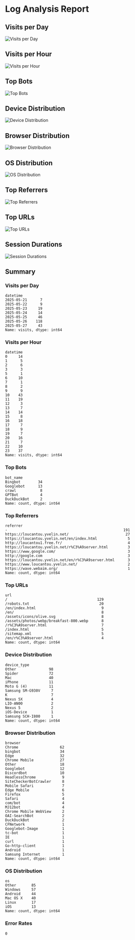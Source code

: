 
# Log Analysis Report

## Visits per Day
![Visits per Day](./visits_per_day.png)

## Visits per Hour
![Visits per Hour](./visits_per_hour.png)

## Top Bots
![Top Bots](./top_bots.png)

## Device Distribution
![Device Distribution](./device_distribution.png)

## Browser Distribution
![Browser Distribution](./browser_distribution.png)

## OS Distribution
![OS Distribution](./os_distribution.png)

## Top Referrers
![Top Referrers](./top_referrers.png)

## Top URLs
![Top URLs](./top_urls.png)

## Session Durations
![Session Durations](./session_durations.png)

## Summary

### Visits per Day
```
datetime
2025-05-21      7
2025-05-22      9
2025-05-23     19
2025-05-24     14
2025-05-25     46
2025-05-26    118
2025-05-27     43
Name: visits, dtype: int64
```

### Visits per Hour
```
datetime
0     14
1      5
2      6
3      3
5      1
6     10
7      1
8      2
9      9
10    43
11    19
12     3
13     7
14    14
15     8
16    18
17     7
18     9
19     7
20    16
21     7
22    10
23    37
Name: visits, dtype: int64
```

### Top Bots
```
bot_name
Bingbot        34
Googlebot      13
crawl           8
GPTBot          4
DuckDuckBot     2
Name: count, dtype: int64
```

### Top Referrers
```
referrer
-                                                     191
https://loucantou.yvelin.net/                          27
https://loucantou.yvelin.net/en/index.html              5
http://loucantou1.free.fr/                              4
https://loucantou.yvelin.net/r%C3%A9server.html         3
https://www.google.com/                                 3
http://google.com                                       3
https://loucantou.yvelin.net/en/r%C3%A9server.html      3
https://www.loucantou.yvelin.net/                       2
https://wave.webaim.org/                                1
Name: count, dtype: int64
```

### Top URLs
```
url
/                                         129
/robots.txt                                20
/en/index.html                              9
/en/                                        8
/assets/icons/olive.svg                     8
/assets/photos/webp/breakfast-800.webp      8
/r%C3%A9server.html                         7
/index.html                                 5
/sitemap.xml                                5
/en/r%C3%A9server.html                      4
Name: count, dtype: int64
```

### Device Distribution
```
device_type
Other               98
Spider              72
Mac                 40
iPhone              11
Moto G (4)          11
Samsung SM-G930V     7
K                    7
Nexus 5X             4
LIO-AN00             2
Nexus 5              2
iOS-Device           1
Samsung SCH-I800     1
Name: count, dtype: int64
```

### Browser Distribution
```
browser
Chrome                   62
bingbot                  34
Edge                     32
Chrome Mobile            27
Other                    18
Googlebot                12
Discordbot               10
HeadlessChrome            9
SiteCheckerBotCrawler     8
Mobile Safari             7
Edge Mobile               6
Firefox                   5
Safari                    4
com/bot                   4
MJ12bot                   4
Chrome Mobile WebView     2
OAI-SearchBot             2
DuckDuckBot               2
CFNetwork                 1
Googlebot-Image           1
tc-bot                    1
IE                        1
curl                      1
Go-http-client            1
Android                   1
Samsung Internet          1
Name: count, dtype: int64
```

### OS Distribution
```
os
Other       85
Windows     57
Android     44
Mac OS X    40
Linux       17
iOS         13
Name: count, dtype: int64
```

### Error Rates
```
0
```


